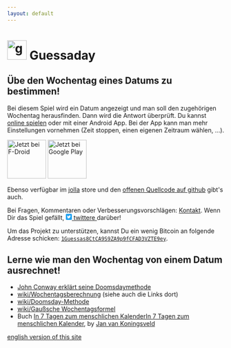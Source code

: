 ```yaml
---
layout: default
---
```

<h1><img class="guessaday-icon" alt="guessaday icon" src="{{ site.baseurl }}/assets/images/ic_launcher-web.png" width="45"/>  Guessaday</h1>
<h2>Übe den Wochentag eines Datums zu bestimmen!
</h2>
Bei diesem Spiel wird ein Datum angezeigt und man soll den zugehörigen Wochentag herausfinden. Dann wird die Antwort überprüft. Du kannst <a href="{{ site.baseurl }}/guessaday/play/de">online spielen</a> oder mit einer Android App. Bei der App kann man mehr Einstellungen vornehmen (Zeit stoppen, einen eigenen Zeitraum wählen, ...).


 [<img src="https://f-droid.org/badge/get-it-on-de.png"
       alt="Jetzt bei F-Droid"
       height="90">](https://f-droid.org/packages/com.goltzkiste.guessaday/)
 [<img src="https://play.google.com/intl/en_us/badges/images/generic/de-play-badge.png"
       alt="Jetzt bei Google Play"
       height="90">](https://play.google.com/store/apps/details?id=com.goltzkiste.guessaday)

<p>Ebenso verfügbar im <a href="http://jolla.com/">jolla</a> store und den <a href="https://github.com/mo271/guessaday">offenen Quellcode auf github</a> gibt's auch.

</p>
<p>Bei Fragen, Kommentaren oder Verbesserungsvorschlägen: <a href="{{ site.baseurl }}/contact">Kontakt</a>. Wenn Dir das Spiel gefällt, <a href="https://twitter.com/intent/tweet?ref_src=twsrc%5Etfw&text=Know%20what%20day%20of%20the%20week%20a%20given%20date%20is%3F%20Check%20out%20this%20game!&tw_p=tweetbutton&url=https%3A%2F%2Fgit.io%2FfNqSI" data-dnt="true" class="twitter-share-button" data-show-count="false">
  <span class="twitter-icon">
  <svg  width="14px" height="14px" version="1.1" xmlns="http://www.w3.org/2000/svg" xmlns:xlink="http://www.w3.org/1999/xlink" x="0px" y="0px"
viewBox="0 0 400 400" style="enable-background:new 0 0 400 400;" xml:space="preserve">
<style type="text/css">
.st0{fill:#1DA1F2;}
.st1{fill:#FFFFFF;}
</style>
<g id="Dark_Blue">
<path class="st0" d="M350,400H50c-27.6,0-50-22.4-50-50V50C0,22.4,22.4,0,50,0h300c27.6,0,50,22.4,50,50v300
C400,377.6,377.6,400,350,400z"/>
</g>
<g id="Logo__x2014__FIXED">
<path class="st1" d="M153.6,301.6c94.3,0,145.9-78.2,145.9-145.9c0-2.2,0-4.4-0.1-6.6c10-7.2,18.7-16.3,25.6-26.6
c-9.2,4.1-19.1,6.8-29.5,8.1c10.6-6.3,18.7-16.4,22.6-28.4c-9.9,5.9-20.9,10.1-32.6,12.4c-9.4-10-22.7-16.2-37.4-16.2
c-28.3,0-51.3,23-51.3,51.3c0,4,0.5,7.9,1.3,11.7c-42.6-2.1-80.4-22.6-105.7-53.6c-4.4,7.6-6.9,16.4-6.9,25.8
c0,17.8,9.1,33.5,22.8,42.7c-8.4-0.3-16.3-2.6-23.2-6.4c0,0.2,0,0.4,0,0.7c0,24.8,17.7,45.6,41.1,50.3c-4.3,1.2-8.8,1.8-13.5,1.8
c-3.3,0-6.5-0.3-9.6-0.9c6.5,20.4,25.5,35.2,47.9,35.6c-17.6,13.8-39.7,22-63.7,22c-4.1,0-8.2-0.2-12.2-0.7
C97.7,293.1,124.7,301.6,153.6,301.6"/>
</g>
</svg> </span> twittere </a>darüber!</p>

Um das Projekt zu unterstützen, kannst Du ein wenig Bitcoin an folgende Adresse schicken: [`1Guessas8CtCA9S9ZA9p9fCFAD3VZTE9ey`](bitcoin:1Guessas8CtCA9S9ZA9p9fCFAD3VZTE9ey).
<div class="noprint">
<h2>Lerne wie man den Wochentag von einem Datum ausrechnet!</h2>
<!--<p>A few links:
</p>-->
<ul>
<li><span>
<a href="https://www.youtube.com/watch?v=T_nQG-Bzxsg">John Conway erklärt seine Doomsdaymethode</a>
 </span></li>
<li><span>
<a href="http://de.wikipedia.org/wiki/Wochentagsberechnung">wiki/Wochentagsberechnung</a> (siehe auch die Links dort)
 </span></li>
 <li><span>
 <a href="http://de.wikipedia.org/wiki/Doomsday-Methode">wiki/Doomsday-Methode</a>
  </span></li>
  <li><span>
  <a href="http://de.wikipedia.org/wiki/Gaußsche_Wochentagsformel">wiki/Gaußsche Wochentagsformel</a>
   </span></li>
<li><span>
Buch <a  href="http://www.amazon.de//dp/1484113667">In 7 Tagen zum menschlichen KalenderIn 7 Tagen zum menschlichen Kalender</a>, by <a href="http://vankoningsveld.de/">Jan van Koningsveld</a>
 </span></li>
 </ul>
</div><div class="noprint">
<a class="select_language" href="{{ site.baseurl }}/guessaday">english version of this site</a>
</div>

